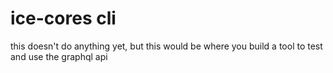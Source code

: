 # ice-cores cli #

this doesn't do anything yet, but this would be where you build a tool to test and use the graphql api